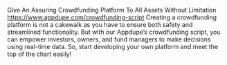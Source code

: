 Give An Assuring Crowdfunding Platform To All Assets Without Limitation
https://www.appdupe.com/crowdfunding-script
Creating a crowdfunding platform is not a cakewalk as you have to ensure both safety and streamlined functionality. But with our Appdupe’s crowdfunding script, you can empower investors, owners, and fund managers to make decisions using real-time data. So, start developing your own platform and meet the top of the chart easily!
